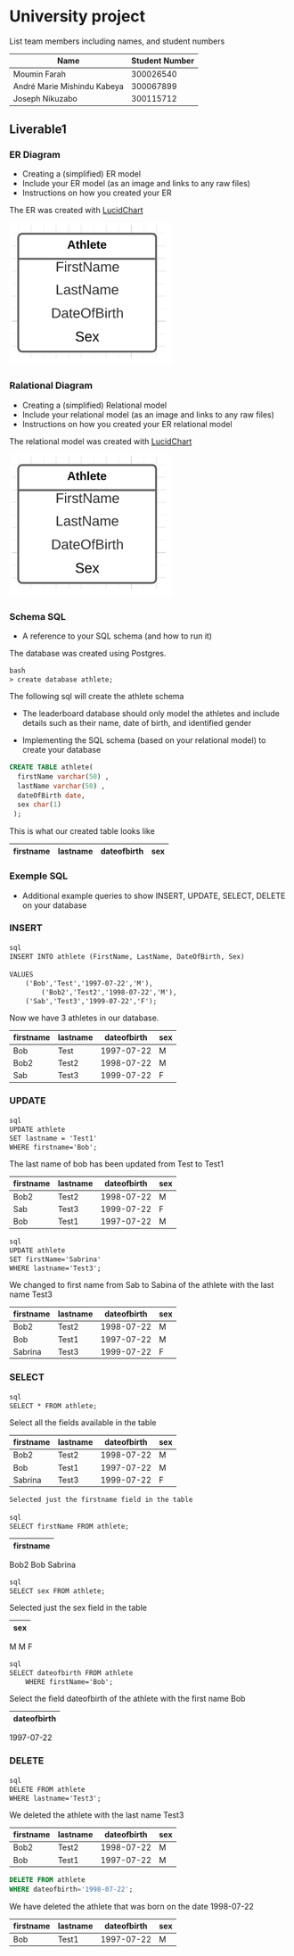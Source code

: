 # University project

List team members including names, and student numbers

| **Name** | **Student Number** |
| ---| --- |
| Moumin Farah | 300026540 |
| André Marie Mishindu Kabeya | 300067899 |
| Joseph Nikuzabo | 300115712 |


## Liverable1

### ER Diagram

- Creating a (simplified) ER model
- Include your ER model (as an image and links to any raw files)
- Instructions on how you created your ER

The ER was created with [LucidChart](https://lucid.app)

![](Images/ER_model.png)


### Ralational Diagram

- Creating a (simplified) Relational model
- Include your relational model (as an image and links to any raw files)
- Instructions on how you created your ER relational model

The relational model was created with [LucidChart](https://lucid.app)

![](Images/Relational_model.png)



### Schema SQL

- A reference to your SQL schema (and how to run it)

The database was created using Postgres. 
```
bash
> create database athlete;
```


The following sql will create the athlete schema

- The leaderboard database should only model the athletes and include details such as their name, date of birth,
and identified gender

- Implementing the SQL schema (based on your relational model) to create your database

```sql
CREATE TABLE athlete(
  firstName varchar(50) ,
  lastName varchar(50) ,
  dateOfBirth date,
  sex char(1)
 );
```

This is what our created table looks like 

 firstname | lastname | dateofbirth | sex
-----------|----------|-------------|-----




### Exemple SQL

- Additional example queries to show INSERT, UPDATE, SELECT, DELETE on your database

### INSERT

```
sql
INSERT INTO athlete (FirstName, LastName, DateOfBirth, Sex)

VALUES
	('Bob','Test','1997-07-22','M'),
        ('Bob2','Test2','1998-07-22','M'),
	('Sab','Test3','1999-07-22','F');
```

Now we have 3 athletes in our database.

 firstname | lastname | dateofbirth | sex
-----------|----------|-------------|-----
 Bob       | Test     | 1997-07-22  | M
 Bob2      | Test2    | 1998-07-22  | M
 Sab       | Test3    | 1999-07-22  | F



### UPDATE

```
sql
UPDATE athlete
SET lastname = 'Test1'
WHERE firstname='Bob';
```

The last name of bob has been updated from Test to Test1

 firstname | lastname | dateofbirth | sex
-----------|----------|-------------|-----
 Bob2      | Test2    | 1998-07-22  | M
 Sab       | Test3    | 1999-07-22  | F
 Bob       | Test1    | 1997-07-22  | M


```
sql
UPDATE athlete
SET firstName='Sabrina'
WHERE lastname='Test3';
```
We changed to first name from Sab to Sabina of the athlete with the last name Test3

 firstname | lastname | dateofbirth | sex
-----------|----------|-------------|-----
 Bob2      | Test2    | 1998-07-22  | M
 Bob       | Test1    | 1997-07-22  | M
 Sabrina   | Test3    | 1999-07-22  | F


### SELECT

```
sql
SELECT * FROM athlete;
```
Select all the fields available in the table

 firstname | lastname | dateofbirth | sex
-----------|----------|-------------|-----
 Bob2      | Test2    | 1998-07-22  | M
 Bob       | Test1    | 1997-07-22  | M
 Sabrina   | Test3    | 1999-07-22  | F

```
Selected just the firstname field in the table

sql
SELECT firstName FROM athlete;
```
 |firstname|
|----------|
 Bob2
 Bob
 Sabrina


```
sql
SELECT sex FROM athlete;
```

Selected just the sex field in the table 

 |sex|
|-----|
 M
 M
 F

```
sql
SELECT dateofbirth FROM athlete 
    WHERE firstName='Bob';
```

Select the field dateofbirth  of the athlete with the first name Bob

|dateofbirth|
|-------------|
 1997-07-22



### DELETE

```
sql
DELETE FROM athlete
WHERE lastname='Test3';
```

We deleted the athlete with the last name Test3

 firstname | lastname | dateofbirth | sex
-----------|----------|-------------|-----
 Bob2      | Test2    | 1998-07-22  | M
 Bob       | Test1    | 1997-07-22  | M


```sql
DELETE FROM athlete
WHERE dateofbirth='1998-07-22';
```

We have deleted the athlete that was born on the date 1998-07-22

 firstname | lastname | dateofbirth | sex
-----------|----------|-------------|-----
 Bob       | Test1    | 1997-07-22  | M
